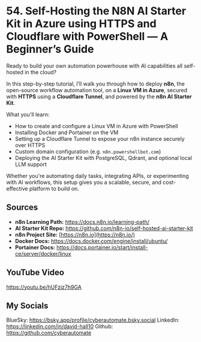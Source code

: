 # 54. Self-Hosting the N8N AI Starter Kit in Azure using HTTPS and Cloudflare with PowerShell — A Beginner’s Guide

Ready to build your own automation powerhouse with AI capabilities all self-hosted in the cloud?

In this step-by-step tutorial, I’ll walk you through how to deploy **n8n**, the open-source workflow automation tool, on a **Linux VM in Azure**, secured with **HTTPS** using a **Cloudflare Tunnel**, and powered by the **n8n AI Starter Kit**.

What you'll learn:
- How to create and configure a Linux VM in Azure with PowerShell
- Installing Docker and Portainer on the VM
- Setting up a Cloudflare Tunnel to expose your n8n instance securely over HTTPS
- Custom domain configuration (e.g. `n8n.powershellbot.com`)
- Deploying the AI Starter Kit with PostgreSQL, Qdrant, and optional local LLM support

Whether you're automating daily tasks, integrating APIs, or experimenting with AI workflows, this setup gives you a scalable, secure, and cost-effective platform to build on.

## Sources
- **n8n Learning Path:** https://docs.n8n.io/learning-path/
- **AI Starter Kit Repo:** https://github.com/n8n-io/self-hosted-ai-starter-kit
- **n8n Project Site:** [https://n8n.io](https://n8n.io/)
- **Docker Docs:** https://docs.docker.com/engine/install/ubuntu/
- **Portainer Docs:** https://docs.portainer.io/start/install-ce/server/docker/linux


## YouTube Video
https://youtu.be/hUFzjz7h9GA

## My Socials
BlueSky: https://bsky.app/profile/cyberautomate.bsky.social
LinkedIn: https://linkedin.com/in/david-hall10
Github: https://github.com/cyberautomate